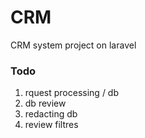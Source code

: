 # CRM
CRM system project on laravel

### Todo
1. rquest processing  / db
2. db review
3. redacting db
4. review filtres 
